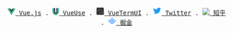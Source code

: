 <p align="center">
  <samp>
    <a href="https://github.com/vuejs"><img src="./icons/vuejs.svg" width=18> Vue.js</a> .
    <a href="https://github.com/vueuse"><img src="./icons/vueuse.svg" width=15> VueUse</a> .
    <a href="https://github.com/vue-terminal/vue-termui"><img src="./icons/vue-termui.svg" width=18> VueTermUI</a> .
    <a href="https://twitter.com/webfansplz"><img src="./icons/twitter.png" width=20> Twitter</a> .
   <a href="https://www.zhihu.com/people/weber-23-9"><img src="./icons/zhihu.png" width=18> 知乎</a> .
   <a href="https://juejin.cn/user/3069492193407006"><img src="./icons/juejin.png" width=18> 掘金</a> 
  </samp>
</p>
